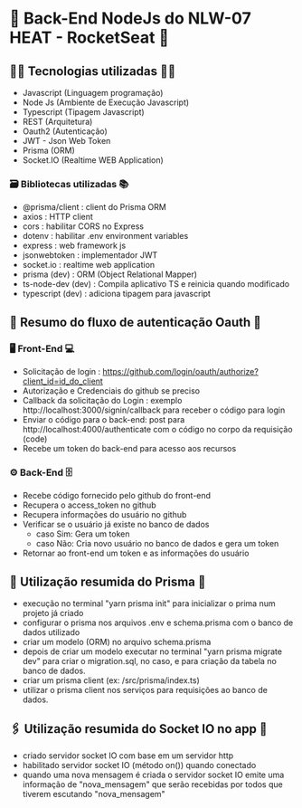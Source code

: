 # 🚀 Back-End NodeJs do NLW-07 HEAT - RocketSeat 🚀

## 👨‍💻 Tecnologias utilizadas 👩‍💻

- Javascript (Linguagem programação)
- Node Js (Ambiente de Execução Javascript)
- Typescript (Tipagem Javascript)
- REST (Arquitetura)
- Oauth2 (Autenticação)
- JWT - Json Web Token
- Prisma (ORM)
- Socket.IO (Realtime WEB Application)

### 🗃️ Bibliotecas utilizadas 📚

- @prisma/client : client do Prisma ORM
- axios : HTTP client
- cors : habilitar CORS no Express
- dotenv : habilitar .env environment variables
- express : web framework js
- jsonwebtoken : implementador JWT
- socket.io : realtime web application
- prisma (dev) : ORM (Object Relational Mapper)
- ts-node-dev (dev) : Compila aplicativo TS e reinicia quando modificado
- typescript (dev) : adiciona tipagem para javascript

## 🔐 Resumo do fluxo de autenticação Oauth 🚫

### 🖥️ Front-End 💻

- Solicitação de login : https://github.com/login/oauth/authorize?client_id=id_do_client
- Autorização e Credenciais do github se preciso
- Callback da solicitação do Login : exemplo http://localhost:3000/signin/callback para receber o código para login
- Enviar o código para o back-end: post para http://localhost:4000/authenticate com o código no corpo da requisição (code)
- Recebe um token do back-end para acesso aos recursos

### ⚙️ Back-End 🗄️

- Recebe código fornecido pelo github do front-end
- Recupera o access_token no github
- Recupera informações do usuário no github
- Verificar se o usuário já existe no banco de dados
  - caso Sim: Gera um token
  - caso Não: Cria novo usuário no banco de dados e gera um token
- Retornar ao front-end um token e as informações do usuário

## 💎 Utilização resumida do Prisma 🔮

- execução no terminal "yarn prisma init" para inicializar o prima num projeto já criado
- configurar o prisma nos arquivos .env e schema.prisma com o banco de dados utilizado
- criar um modelo (ORM) no arquivo schema.prisma
- depois de criar um modelo executar no terminal "yarn prisma migrate dev" para criar
  o migration.sql, no caso, e para criação da tabela no banco de dados.
- criar um prisma client (ex: /src/prisma/index.ts)
- utilizar o prisma client nos serviços para requisições ao banco de dados.

## 🖇️ Utilização resumida do Socket IO no app 🔗

- criado servidor socket IO com base em um servidor http
- habilitado servidor socket IO (método on()) quando conectado
- quando uma nova mensagem é criada o servidor socket IO emite uma informação de
  "nova_mensagem" que serão recebidas por todos que tiverem escutando "nova_mensagem"
